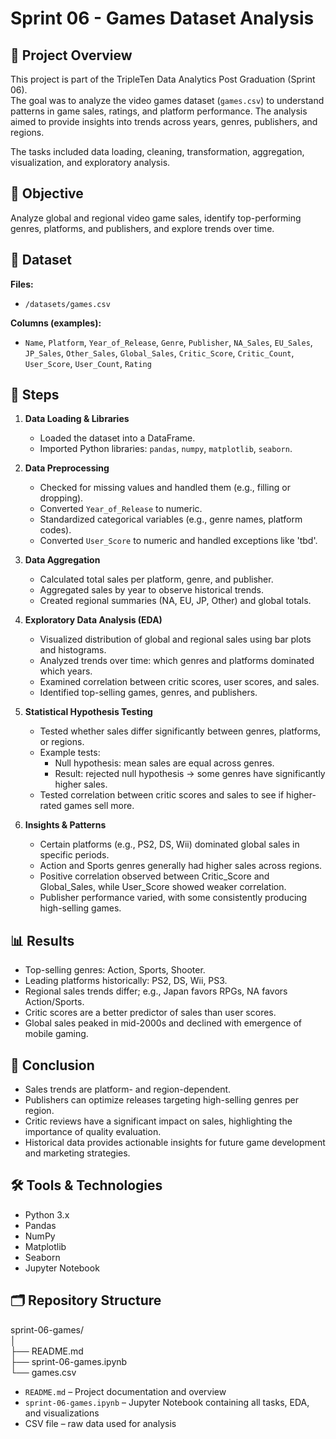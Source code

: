 # Sprint 06 - Games Dataset Analysis

## 📌 Project Overview
This project is part of the TripleTen Data Analytics Post Graduation (Sprint 06).  
The goal was to analyze the video games dataset (`games.csv`) to understand patterns in game sales, ratings, and platform performance. The analysis aimed to provide insights into trends across years, genres, publishers, and regions.

The tasks included data loading, cleaning, transformation, aggregation, visualization, and exploratory analysis.

## 🎯 Objective
Analyze global and regional video game sales, identify top-performing genres, platforms, and publishers, and explore trends over time.

## 📂 Dataset
**Files:**  
- `/datasets/games.csv`  

**Columns (examples):**  
- `Name`, `Platform`, `Year_of_Release`, `Genre`, `Publisher`, `NA_Sales`, `EU_Sales`, `JP_Sales`, `Other_Sales`, `Global_Sales`, `Critic_Score`, `Critic_Count`, `User_Score`, `User_Count`, `Rating`

## 📝 Steps

1. **Data Loading & Libraries**  
   - Loaded the dataset into a DataFrame.  
   - Imported Python libraries: `pandas`, `numpy`, `matplotlib`, `seaborn`.

2. **Data Preprocessing**  
   - Checked for missing values and handled them (e.g., filling or dropping).  
   - Converted `Year_of_Release` to numeric.  
   - Standardized categorical variables (e.g., genre names, platform codes).  
   - Converted `User_Score` to numeric and handled exceptions like 'tbd'.

3. **Data Aggregation**  
   - Calculated total sales per platform, genre, and publisher.  
   - Aggregated sales by year to observe historical trends.  
   - Created regional summaries (NA, EU, JP, Other) and global totals.

4. **Exploratory Data Analysis (EDA)**  
   - Visualized distribution of global and regional sales using bar plots and histograms.  
   - Analyzed trends over time: which genres and platforms dominated which years.  
   - Examined correlation between critic scores, user scores, and sales.  
   - Identified top-selling games, genres, and publishers.

5. **Statistical Hypothesis Testing**
   - Tested whether sales differ significantly between genres, platforms, or regions.
   - Example tests:
     - Null hypothesis: mean sales are equal across genres.
     - Result: rejected null hypothesis → some genres have significantly higher sales.
   - Tested correlation between critic scores and sales to see if higher-rated games sell more.

6. **Insights & Patterns**  
   - Certain platforms (e.g., PS2, DS, Wii) dominated global sales in specific periods.  
   - Action and Sports genres generally had higher sales across regions.  
   - Positive correlation observed between Critic_Score and Global_Sales, while User_Score showed weaker correlation.  
   - Publisher performance varied, with some consistently producing high-selling games.

## 📊 Results
- Top-selling genres: Action, Sports, Shooter.  
- Leading platforms historically: PS2, DS, Wii, PS3.  
- Regional sales trends differ; e.g., Japan favors RPGs, NA favors Action/Sports.  
- Critic scores are a better predictor of sales than user scores.  
- Global sales peaked in mid-2000s and declined with emergence of mobile gaming.

## 🏁 Conclusion
- Sales trends are platform- and region-dependent.  
- Publishers can optimize releases targeting high-selling genres per region.  
- Critic reviews have a significant impact on sales, highlighting the importance of quality evaluation.  
- Historical data provides actionable insights for future game development and marketing strategies.

## 🛠 Tools & Technologies
- Python 3.x  
- Pandas  
- NumPy  
- Matplotlib  
- Seaborn  
- Jupyter Notebook  

## 🗂 Repository Structure
sprint-06-games/  
│  
├── README.md  
├── sprint-06-games.ipynb  
└── games.csv  

- `README.md` – Project documentation and overview  
- `sprint-06-games.ipynb` – Jupyter Notebook containing all tasks, EDA, and visualizations  
- CSV file – raw data used for analysis
